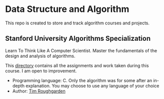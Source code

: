 # Data Structure and Algorithm

This repo is created to store and track algorithm courses and projects.


## Stanford University Algorithms Specialization
Learn To Think Like A Computer Scientist. Master the fundamentals of the design and analysis of algorithms.

This [directory](stanford) contains all the assignments and work taken during this course. I am open to improvement.
- Programming language: C. Only the algorithm was for some after an in-depth explanation. You may choose to use any language of your choice
- Author: [Tim Roughgarden](https://www.coursera.org/instructor/~768)